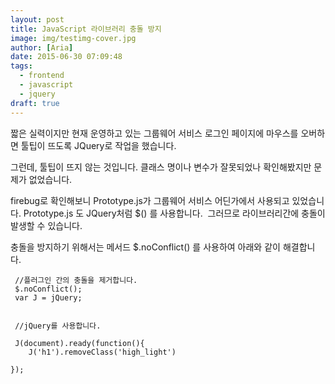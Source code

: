 ```yaml
---
layout: post
title: JavaScript 라이브러리 충돌 방지
image: img/testimg-cover.jpg
author: [Aria]
date: 2015-06-30 07:09:48
tags:
  - frontend
  - javascript
  - jquery
draft: true
---
```


짧은 실력이지만 현재 운영하고 있는 그룹웨어 서비스 로그인 페이지에 마우스를 오버하면 툴팁이 뜨도록 JQuery로 작업을 했습니다.

그런데, 툴팁이 뜨지 않는 것입니다. 클래스 명이나 변수가 잘못되었나 확인해봤지만 문제가 없었습니다.

firebug로 확인해보니 Prototype.js가 그룹웨어 서비스 어딘가에서 사용되고 있었습니다. Prototype.js 도 JQuery처럼 $() 를 사용합니다.  그러므로 라이브러리간에 충돌이 발생할 수 있습니다.

충돌을 방지하기 위해서는 메서드 $.noConflict() 를 사용하여 아래와 같이 해결합니다.

     //플러그인 간의 충돌을 제거합니다.
     $.noConflict();
     var J = jQuery;
 
 
     //jQuery를 사용합니다.
 
     J(document).ready(function(){
        J('h1').removeClass('high_light')

    });